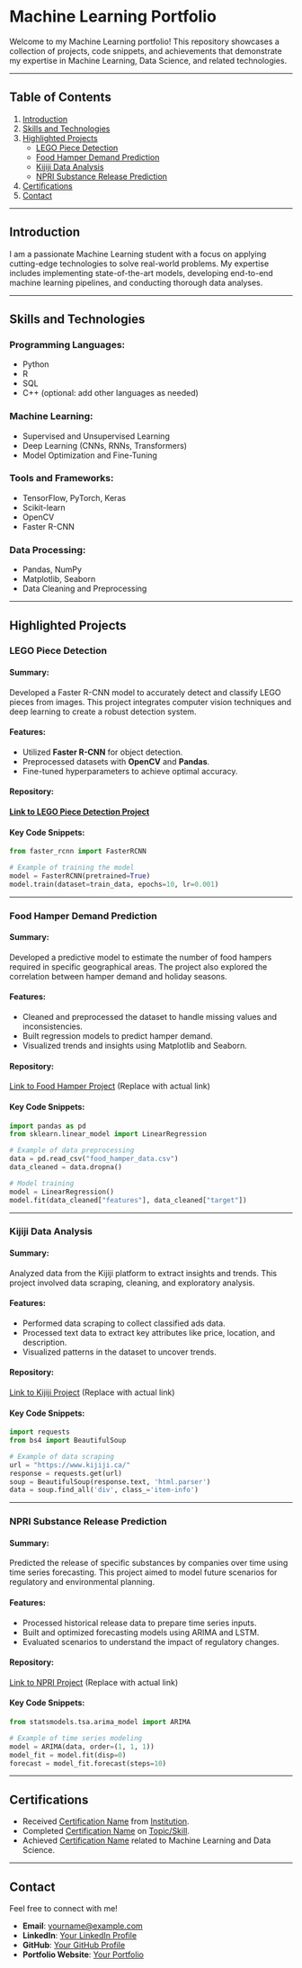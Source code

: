 # Machine Learning Portfolio

Welcome to my Machine Learning portfolio! This repository showcases a collection of projects, code snippets, and achievements that demonstrate my expertise in Machine Learning, Data Science, and related technologies. 

---

## Table of Contents

1. [Introduction](#introduction)
2. [Skills and Technologies](#skills-and-technologies)
3. [Highlighted Projects](#highlighted-projects)
    - [LEGO Piece Detection](#lego-piece-detection)
    - [Food Hamper Demand Prediction](#food-hamper-demand-prediction)
    - [Kijiji Data Analysis](#kijiji-data-analysis)
    - [NPRI Substance Release Prediction](#npri-substance-release-prediction)
4. [Certifications](#certifications)
5. [Contact](#contact)

---

## Introduction

I am a passionate Machine Learning student with a focus on applying cutting-edge technologies to solve real-world problems. My expertise includes implementing state-of-the-art models, developing end-to-end machine learning pipelines, and conducting thorough data analyses.

---

## Skills and Technologies

### Programming Languages:
- Python
- R
- SQL
- C++ (optional: add other languages as needed)

### Machine Learning:
- Supervised and Unsupervised Learning
- Deep Learning (CNNs, RNNs, Transformers)
- Model Optimization and Fine-Tuning

### Tools and Frameworks:
- TensorFlow, PyTorch, Keras
- Scikit-learn
- OpenCV
- Faster R-CNN

### Data Processing:
- Pandas, NumPy
- Matplotlib, Seaborn
- Data Cleaning and Preprocessing

---

## Highlighted Projects

### LEGO Piece Detection

#### Summary:
Developed a Faster R-CNN model to accurately detect and classify LEGO pieces from images. This project integrates computer vision techniques and deep learning to create a robust detection system.

#### Features:
- Utilized **Faster R-CNN** for object detection.
- Preprocessed datasets with **OpenCV** and **Pandas**.
- Fine-tuned hyperparameters to achieve optimal accuracy.

#### Repository:
**[Link to LEGO Piece Detection Project](https://ashutosh1919.github.io/)**

#### Key Code Snippets:
```python
from faster_rcnn import FasterRCNN

# Example of training the model
model = FasterRCNN(pretrained=True)
model.train(dataset=train_data, epochs=10, lr=0.001)
```

---

### Food Hamper Demand Prediction

#### Summary:
Developed a predictive model to estimate the number of food hampers required in specific geographical areas. The project also explored the correlation between hamper demand and holiday seasons.

#### Features:
- Cleaned and preprocessed the dataset to handle missing values and inconsistencies.
- Built regression models to predict hamper demand.
- Visualized trends and insights using Matplotlib and Seaborn.

#### Repository:
[Link to Food Hamper Project](#) (Replace with actual link)

#### Key Code Snippets:
```python
import pandas as pd
from sklearn.linear_model import LinearRegression

# Example of data preprocessing
data = pd.read_csv("food_hamper_data.csv")
data_cleaned = data.dropna()

# Model training
model = LinearRegression()
model.fit(data_cleaned["features"], data_cleaned["target"])
```

---

### Kijiji Data Analysis

#### Summary:
Analyzed data from the Kijiji platform to extract insights and trends. This project involved data scraping, cleaning, and exploratory analysis.

#### Features:
- Performed data scraping to collect classified ads data.
- Processed text data to extract key attributes like price, location, and description.
- Visualized patterns in the dataset to uncover trends.

#### Repository:
[Link to Kijiji Project](#) (Replace with actual link)

#### Key Code Snippets:
```python
import requests
from bs4 import BeautifulSoup

# Example of data scraping
url = "https://www.kijiji.ca/"
response = requests.get(url)
soup = BeautifulSoup(response.text, 'html.parser')
data = soup.find_all('div', class_='item-info')
```

---

### NPRI Substance Release Prediction

#### Summary:
Predicted the release of specific substances by companies over time using time series forecasting. This project aimed to model future scenarios for regulatory and environmental planning.

#### Features:
- Processed historical release data to prepare time series inputs.
- Built and optimized forecasting models using ARIMA and LSTM.
- Evaluated scenarios to understand the impact of regulatory changes.

#### Repository:
[Link to NPRI Project](#) (Replace with actual link)

#### Key Code Snippets:
```python
from statsmodels.tsa.arima_model import ARIMA

# Example of time series modeling
model = ARIMA(data, order=(1, 1, 1))
model_fit = model.fit(disp=0)
forecast = model_fit.forecast(steps=10)
```

---

## Certifications

- Received [Certification Name](#) from [Institution](#).
- Completed [Certification Name](#) on [Topic/Skill](#).
- Achieved [Certification Name](#) related to Machine Learning and Data Science.

---

## Contact

Feel free to connect with me!

- **Email**: yourname@example.com
- **LinkedIn**: [Your LinkedIn Profile](#)
- **GitHub**: [Your GitHub Profile](#)
- **Portfolio Website**: [Your Portfolio](#)

